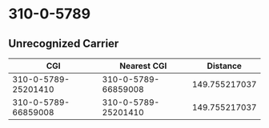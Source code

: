 # 310-0-5789
## Unrecognized Carrier


| CGI | Nearest CGI | Distance |
|-----|-------------|----------|
| 310-0-5789-25201410 | 310-0-5789-66859008 | 149.755217037 |
| 310-0-5789-66859008 | 310-0-5789-25201410 | 149.755217037 |
